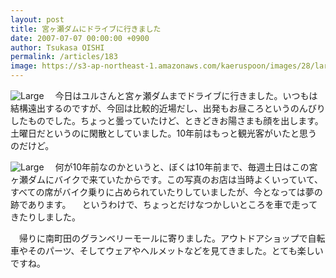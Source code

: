 ```yaml
---
layout: post
title: 宮ヶ瀬ダムにドライブに行きました
date: 2007-07-07 00:00:00 +0900
author: Tsukasa OISHI
permalink: /articles/183
image: https://s3-ap-northeast-1.amazonaws.com/kaeruspoon/images/28/large.JPG?1300872783
---
```


![Large](https://s3-ap-northeast-1.amazonaws.com/kaeruspoon/images/28/large.JPG?1300872783)
　今日はユルさんと宮ヶ瀬ダムまでドライブに行きました。いつもは結構遠出するのですが、今回は比較的近場だし、出発もお昼ころというのんびりしたものでした。ちょっと曇っていたけど、ときどきお陽さまも顔を出します。土曜日だというのに閑散としていました。10年前はもっと観光客がいたと思うのだけど。

![Large](https://s3-ap-northeast-1.amazonaws.com/kaeruspoon/images/29/large.JPG?1300872796)
　何が10年前なのかというと、ぼくは10年前まで、毎週土日はこの宮ヶ瀬ダムにバイクで来ていたからです。この写真のお店は当時よくいっていて、すべての席がバイク乗りに占められていたりしていましたが、今となっては夢の跡であります。
　というわけで、ちょっとだけなつかしいところを車で走ってきたりしました。

　帰りに南町田のグランベリーモールに寄りました。アウトドアショップで自転車やそのパーツ、そしてウェアやヘルメットなどを見てきました。とても楽しいですね。

